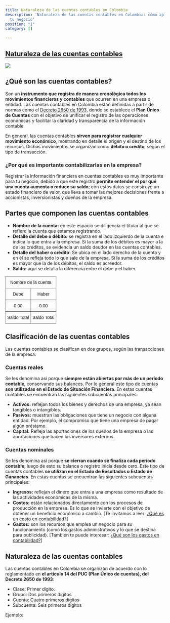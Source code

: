 ```yaml
---
title: Naturaleza de las cuentas contables en Colombia
description: 'Naturaleza de las cuentas contables en Colombia: cómo aplicarlas en
  tu negocio'
position: "1"
category: []

---
```

## [Naturaleza de las cuentas contables]()

![](https://c8.alamy.com/compes/2ehxpwy/consulta-de-auditoria-y-contabilidad-con-una-mujer-que-comprueba-un-documento-de-factura-y-una-calculadora-servicios-de-consultoria-de-negocios-y-contabilidad-cartoon-vecto-2ehxpwy.jpg)

## ¿Qué son las cuentas contables?

Son un **instrumento que** **registra de manera cronológica todos los movimientos financieros y contables** que ocurren en una empresa o entidad. Las cuentas contables en Colombia están definidas a partir de normas como el [Decreto 2650 de 1993](https://incp.org.co/Site/productosyservicios/legislativa/2650.htm), donde se establece el **Plan Único de Cuentas** con el objetivo de unificar el registro de las operaciones económicas y facilitar la claridad y transparencia de la información contable.

En general, las cuentas contables **sirven para registrar cualquier movimiento económico**, mostrando en detalle el origen y el destino de los recursos. Dichos movimientos se organizan como **débito o crédito**, según el tipo de transacción.

### ¿Por qué es importante contabilizarlas en la empresa?

Registrar la información financiera en cuentas contables es muy importante para tu negocio, debido a que este registro **permite entender el por qué una cuenta aumenta o reduce su saldo**; con estos datos se construye un estado financiero de valor, que lleva a tomar las mejores decisiones frente a accionistas, inversionistas y dueños de la empresa.

## Partes que componen las cuentas contables

* **Nombre de la cuenta:** en este espacio se diligencia el titular al que se refiere la cuenta que estamos registrando.
* **Detalle del debe o débito:** se registra en el lado izquierdo de la cuenta e indica lo que entra a la empresa. Si la suma de los débitos es mayor a la de los créditos, se evidencia un saldo deudor en las cuentas contables.
* **Detalle del haber o crédito:** Se ubica en el lado derecho de la cuenta y en él se refleja todo lo que sale de la empresa. Si la suma de los créditos es mayor que la de los débitos, el saldo es acreedor.
* **Saldo:** aquí se detalla la diferencia entre el debe y el haber.

<style type="text/css">
.tg  {border-collapse:collapse;border-spacing:0;}
.tg td{border-color:black;border-style:solid;border-width:1px;font-family:Arial, sans-serif;font-size:14px;
overflow:hidden;padding:10px 5px;word-break:normal;}
.tg th{border-color:black;border-style:solid;border-width:1px;font-family:Arial, sans-serif;font-size:14px;
font-weight:normal;overflow:hidden;padding:10px 5px;word-break:normal;}
.tg .tg-c3ow{border-color:inherit;text-align:center;vertical-align:top}
</style>
<table class="tg">
<thead>
<tr>
<th class="tg-c3ow" colspan="2">Nombre de la cuenta</th>
</tr>
</thead>
<tbody>
<tr>
<td class="tg-c3ow">Debe</td>
<td class="tg-c3ow">Haber</td>
</tr>
<tr>
<td class="tg-c3ow">0.00</td>
<td class="tg-c3ow">0.00</td>
</tr>
<tr>
<td class="tg-c3ow">Saldo Total</td>
<td class="tg-c3ow">Saldo Total</td>
</tr>
</tbody>
</table>

## Clasificación de las cuentas contables

Las cuentas contables se clasifican en dos grupos, según las transacciones de la empresa:

### Cuentas reales

Se les denomina así porque **siempre están abiertas por más de un período contable**, conservando sus balances. Por lo general este tipo de cuentas **son utilizadas en el Estado de Situación Financiera**. En estas cuentas contables se encuentran las siguientes subcuentas principales:

* **Activos:** reflejan todos los bienes y derechos de una empresa, ya sean tangibles o intangibles.
* **Pasivos:** muestran las obligaciones que tiene un negocio con alguna entidad. Por ejemplo, el compromiso que tiene una empresa de pagar algún préstamo.
* **Capital:** Refleja las aportaciones de los dueños de la empresa o las aportaciones que hacen los inversores externos.

### Cuentas nominales

Se les denomina así porque **se cierran cuando se finaliza cada período contable**; luego de esto su balance o registro inicia desde cero. Este tipo de cuentas contables **se utilizan en el Estado de Resultados o Estado de Ganancias**. En estas cuentas se encuentran las siguientes subcuentas principales:

* **Ingresos:** reflejan el dinero que entra a una empresa como resultado de las actividades económicas de la misma.
* **Costos:** están relacionados directamente con los procesos de producción en la empresa. Es lo que se invierte con el objetivo de obtener un beneficio económico a cambio. \[Te invitamos a leer: [¿Qué es un costo en contabilidad?](https://www.siigo.com/blog/empresario/que-es-un-costo-en-contabilidad/)\]
* **Gastos:** son los recursos que emplea un negocio para su funcionamiento (como los gastos administrativos y lo que se destina para publicidad). \[También te puede interesar: [¿Qué son los gastos en contabilidad?](https://www.siigo.com/blog/que-son-los-gastos-en-contabilidad/)\]

## Naturaleza de las cuentas contables

Las cuentas contables en Colombia se organizan de acuerdo con lo reglamentado en **el artículo 14 del PUC (Plan Único de cuentas), del Decreto 2650 de 1993**:

* Clase: Primer digito.
* Grupo: Dos primeros dígitos
* Cuenta: Cuatro primeros dígitos
* Subcuenta: Seis primeros dígitos

Ejemplo: